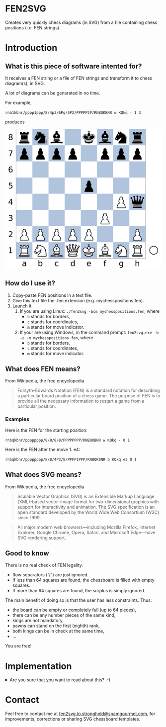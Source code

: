 # FEN2SVG
Creates very quickly chess diagrams (in SVG) from a file containing chess positions (i.e. FEN strings).

# Introduction

## What is this piece of software intented for?
It receives a FEN string or a file of FEN strings and transform it to chess diagram(s), in SVG.

A lot of diagrams can be generated in no time.

For example, 

`rnb1kbnr/pppp1ppp/8/4p3/6Pq/5P2/PPPPP2P/RNBQKBNR w KQkq - 1 3`

produces

![SVG produced](https://github.com/michael-i-f-george/FEN2SVG/blob/master/example.svg "example.svg")




## How do I use it?

1. Copy-paste FEN positions in a text file.
2. Give this text file the .fen extension (e.g. mychesspositions.fen).
3. Launch it.
     1. If you are using Linux: `./fen2svg -bcm mychesspositions.fen`, where
        * `b` stands for borders,
        * `c` stands for coordinates,
        * `m` stands for move indicator.
     2. If your are using Windows, in the command prompt: `fen2svg.exe -b -c -m mychesspositions.fen`, where
        * `b` stands for borders,
        * `c` stands for coordinates,
        * `m` stands for move indicator.


## What does FEN means?

From Wikipedia, the free encyclopedia

> Forsyth–Edwards Notation (FEN) is a standard notation for describing a particular board position of a chess game. The purpose of FEN is to provide all the necessary information to restart a game from a particular position.

### Examples

Here is the FEN for the starting position:

`rnbqkbnr/pppppppp/8/8/8/8/PPPPPPPP/RNBQKBNR w KQkq - 0 1`

Here is the FEN after the move 1. e4:

`rnbqkbnr/pppppppp/8/8/4P3/8/PPPP1PPP/RNBQKBNR b KQkq e3 0 1`


## What does SVG means?

From Wikipedia, the free encyclopedia

> Scalable Vector Graphics (SVG) is an Extensible Markup Language (XML)-based vector image format for two-dimensional graphics with support for interactivity and animation. The SVG specification is an open standard developed by the World Wide Web Consortium (W3C) since 1999.

> All major modern web browsers—including Mozilla Firefox, Internet Explorer, Google Chrome, Opera, Safari, and Microsoft Edge—have SVG rendering support. 

## Good to know
There is no real check of FEN legality.
* Row separators (“/”) are just ignored.
* If less than 64 squares are found, the chessboard is filled with empty squares.
* If more than 64 squares are found, the surplus is simply ignored.

The main benefit of doing so is that the user has less constraints. Thus:
* the board can be empty or completely full (up to 64 pieces),
* there can be any number pieces of the same kind,
* kings are not mandatory,
* pawns can stand on the first (eighth) rank,
* both kings can be in check at the same time,
* ...

You are free!

# Implementation

<details>
<summary>Are you sure that you want to read about this? :-)</summary>

## Tools used
* **SVG editor**: Inkscape and Geany,
* **SVG cleaner**: SVGO,
* **chessmen**: [Wikimedia Commons](https://commons.wikimedia.org/wiki/File:Chess_Pieces_Sprite.svg), [Lichess](https://github.com/ornicar/lila/tree/master/public/piece/staunty),
* **C editor**: Geany,
* **C compilator**: GCC (Linux), MinGW (Windows),
* **C debugger**: Valgrind, GDB,
* **C validator**: [Splint](https://splint.org/),
* **documentation editor**: Texmaker,
* **absolute to relative paths**:
  * [SVG transformations by Peter Collingridge](http://petercollingridge.appspot.com/svg_transforms/),
  * https://github.com/Klowner/inkscape-applytransforms.

## SVG
### Why SVG?
* Diagrams are **scalable**: the image can be resized infinitely without losing any quality.
* Diagrams can be **customized**: you can design a template of your own (wood squares, another move indicator, ...).
* You can **modify the output drawing** (add an arrow, highlight or surround squares, ...).
* It is usable within **web-browser** and **EPUB**.
* A vector graphic can be converted into another format (e.g. PNG) and serve as a clean reference.
* You know exactly how items are draw.

### How is the base template structured?
FEN2SVG uses a file where all the items are defined: template.svg.

There are two main parts:
* the `<defs>` `</defs>`, were are defined
  * pieces,
  * coordinates,
  * squares,
  * border,
  * move indicator.
* the below part, where those defined items are used.

### What is the square size?
Board is made of 64 squares. Each one measures 72 x 72.

### Which font is used in the base template (for coordinates)?
Ume Gothic L

### Why did you convert your coordinates font to path?
To avoid missing font issues.

### Can I customize my own template?
Of course, you can.

Do absolutly not modify the first (`<svg`) and last line (`</svg>`), respect the definitions structure.

If you think it is worth it, share the result of your work.

### How are the pieces aligned on their square?
Because queen is the tallest piece, it is used as reference. Queen is centered on its square Other pieces align their
bottom with the queen bottom.

### Why not SVGZ?
The goal is to keep FEN2SVG as simple as possible.

SVGZ are compressed SVG files. Therefore, to create SVGZ, two steps are required:
1. create the SVG (as it is currently the case),
2. compress it (where a C library is needed).

The good news is that you still can compress it by yourself, if needed.


## Source code
### Why has C language been used for development?
C language is fast, lightweight and portable, moreover no graphical user interface is needed. The main drawback is
precisly the lack of an interface.
### How to compile for Linux?
`gcc fen2svg.c unsortedlinkedlist.c -o fen2svg`

### Detecting memory leaks under Linux
Follow these two steps, in that order:
1. `gcc -g -o0 unsortedlinkedlist.c fen2svg.c -o fen2svg`
2. `valgrind -v --leak-check=full ./fen2svg`

[GDB (GNU Debugger)](https://www.gnu.org/software/gdb/) could also prove useful.

### How to validate code under Linux?
`splint unsortedlinkedlist.c fen2svg.c`

### How to compile for Windows under Linux?
* **32 bit**: `i686-w64-mingw32-gcc fen2svg.c unsortedlinkedlist.c -o fen2svg.exe`
* **64 bit**: `x86_64-w64-mingw32-gcc fen2svg.c unsortedlinkedlist.c -o fen2svg.exe`

### How to compile for Windows under Windows?
Use your favourite compiler/IDE. If you have none, [Mingw-w64](https://mingw-w64.org/) could be worth a try.

Adapt the instructions from the above section.

# Possible improvements
* add a friendly-user interface,
* handle correctly unexpected end of files,
* allow to check every FEN string (strict mode),
* permit SVGZ compression,
* allow to change square colour,
* change square texture (e.g. wood),
* add arrows, circles, squares and the like,
* limit output to a given area of the board,
* mark squares with dots, cross, . . . ,
* translucid squares,
* change move indicator,
* allow inner coordinates (rather than outside the board),
* allow fairy chess,
* use gradients for pieces or chessboard,
* add a caption at diagram bottom.

</details>

# Contact

Feel free to contact me at [fen2svg.to.stronghold@spamgourmet.com](mailto:fen2svg.to.stronghold@spamgourmet.com), for improvements, corrections or sharing SVG
chessboard templates.
